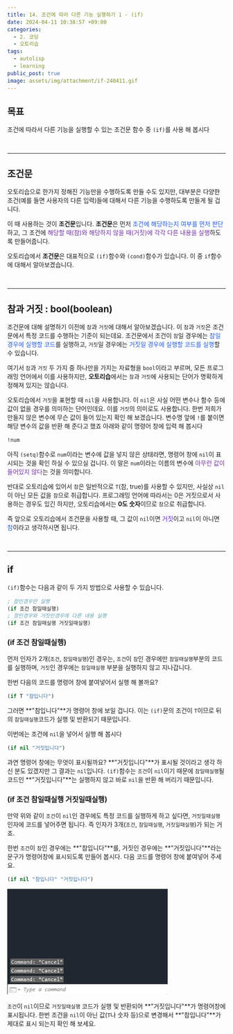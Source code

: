 ```yaml
---
title: 14. 조건에 따라 다른 기능 실행하기 1 - (if)
date: 2024-04-11 10:38:57 +09:00
categories:
  - 2. 코딩
  - 오토리습
tags:
  - autolisp
  - learning
public_post: true
image: assets/img/attachment/if-240411.gif
---
```

## 목표
조건에 따라서 다른 기능을 실행할 수 있는 조건문 함수 중 `(if)`를 사용 해 봅시다

<br>
<hr>

## 조건문

오토리습으로 한가지 정해진 기능만을 수행하도록 만들 수도 있지만, 대부분은 다양한 조건(예를 들면 사용자의 다른 입력)들에 대해서 다른 기능을 수행하도록 만들게 될 겁니다.

이 때 사용하는 것이 **조건문**입니다. **조건문**은 먼저 <font color="#245bdb">조건에 해당하는지 여부를 먼저 판단</font>하고, 그 조건에 <font color="#7030a0">해당할 때(참)와 해당하지 않을 때(거짓)에 각각 다른 내용을 실행</font>하도록 만들어줍니다.

오토리습에서 **조건문**은 대표적으로 `(if)`함수와 `(cond)`함수가 있습니다. 이 중 `if`함수에 대해서 알아보겠습니다.

<br>
<hr>

## 참과 거짓 : bool(boolean)

조건문에 대해 설명하기 이전에 `참`과 `거짓`에 대해서 알아보겠습니다. 이 `참`과 `거짓`은
조건문에서 특정 코드를 수행하는 기준이 되는데요. 조건문에서 조건이 `참`일 경우에는 <font color="#245bdb">참일경우에 실행할 코드</font>를 실행하고, `거짓`일 경우에는 <font color="#245bdb">거짓일 경우에 실행할 코드를 실행</font>할 수 있습니다.

여기서 `참`과 `거짓` 두 가지 중 하나만을 가지는 자료형을 `bool`이라고 부르며, 모든 프로그래밍 언어에서 이를 사용하지만, **오토리습**에서는 `참`과 `거짓`에 사용되는 단어가 명확하게 정해져 있지는 않습니다.

오토리습에서 `거짓`을 표현할 때 `nil`을 사용합니다. 이 `nil`은 사실 어떤 변수나 함수 등에 값이 없을 경우를 의미하는 단어인데요. 이를 `거짓`의 의미로도 사용합니다.
한번 저희가 만들지 않은 변수에 무슨 값이 들어 있는지 확인 해 보겠습니다. 변수명 앞에 `!`를 붙이면 해당 변수의 값을 반환 해 준다고 했죠
아래와 같이 명령어 창에 입력 해 봅시다
```lisp
!num
```
아직 `(setq)`함수로 `num`이라는 변수에 값을 넣지 않은 상태라면, 명령어 창에 `nil`이 표시되는 것을 확인 하실 수 있으실 겁니다.
이 말은 `num`이라는 이름의 변수에 <font color="#7030a0">아무런 값이 들어있지 않다</font>는 것을 의미합니다.

반대로 오토리습에 있어서 `참`은 일반적으로 `T`(참, true)를 사용할 수 있지만, 사실상 `nil`이 아닌 모든 값을 `참`으로 취급합니다. 프로그래밍 언어에 따라서는 0은 거짓으로서 사용하는 경우도 있긴 하지만, 오토리습에서는 **0도 숫자**이므로 `참`으로 취급합니다.

즉 앞으로 오토리습에서 조건문을 사용할 때, 그 값이 `nil`이면 <font color="#6425d0">거짓</font>이고 `nil`이 아니면 <font color="#245bdb">참</font>이라고 생각하시면 됩니다.


<br>
<hr>

## if

`(if)`함수는 다음과 같이 두 가지 방법으로 사용할 수 있습니다.
```lisp
; 참인경우만 실행
(if 조건 참일때실행)
; 참인경우와 거짓인경우에 다른 내용 실행
(if 조건 참일때실행 거짓일때실행)
```

### (if 조건 참일때실행)

먼저 인자가 2개(`조건`, `참일때실행`)인 경우는, `조건`이 `참`인 경우에만 `참일때실행`부분의 코드를 실행하며, `거짓`인 경우에는 `참일때실행` 부분을 실행하지 않고 지나갑니다.

한번 다음의 코드를 명령어 창에 붙여넣어서 실행 해 볼까요?
```lisp
(if T "참입니다")
```
그러면 **"참입니다"**가 명령어 창에 보일 겁니다. 이는 `(if)`문의 조건이 `T`이므로 뒤의 `참일때실행`코드가 실행 및 반환되기 때문입니다.

이번에는 조건에 `nil`을 넣어서 실행 해 봅시다
```lisp
(if nil "거짓입니다")
```
과연 명령어 창에는 무엇이 표시될까요? **"거짓입니다"**가 표시될 것이라고 생각 하신 분도 있겠지만 그 결과는 `nil`입니다. `(if)`함수는 `조건`이 `nil`이기 때문에 `참일때실행`될 코드인 **"거짓입니다"**는 실행하지 않고 바로 `nil`을 반환 해 버리기 때문입니다.


### (if 조건 참일때실행 거짓일때실행)

만약 위와 같이 `조건`이 `nil`인 경우에도 특정 코드를 실행하게 하고 싶다면, `거짓일때실행`인자에 코드를 넣어주면 됩니다. 즉 인자가 3개(`조건`, `참일때실행`, `거짓일때실행`)가 되는 거죠.

한번 `조건`이 `참`인 경우에는 **"참입니다"**를, 거짓인 경우에는 **"거짓입니다"**라는 문구가 명령어창에 표시되도록 만들어 봅시다. 다음 코드를 명령어 창에 붙여넣어 주세요.
```lisp
(if nil "참입니다" "거짓입니다")
```
![](assets/img/attachment/if-240411.gif)

`조건`이 `nil`이므로 `거짓일때실행` 코드가 실행 및 반환되어 **"거짓입니다"**가 명령어창에 표시됩니다. 한번 조건을 `nil`이 아닌 값(`T`나 숫자 등)으로 변경해서 **"참입니다"**가 제대로 표시 되는지 확인 해 보세요.
